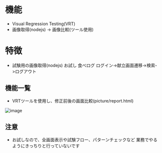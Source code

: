 # 機能
  - Visual Regression Testing(VRT)
  - 画像取得(nodejs) -> 画像比較(ツール使用)
　
# 特徴
  - 試験用の画像取得(nodejs)
    お試し 
     食べログ
       ログイン->献立画面遷移->検索->ログアウト


## 機能一覧
- VRTツールを使用し、修正前後の画面比較(picture/report.html)

![image](https://user-images.githubusercontent.com/89893576/136135228-022b46f6-a1da-4696-97bb-f3ecbbcd1f08.png)

## 注意
  - お試しなので、全画面表示や試験フロー、パターンチェックなど
     業務でやるようにきっちりと行っていないです
